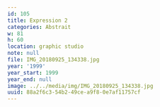 ```yaml
---
id: 105
title: Expression 2
categories: Abstrait
w: 81
h: 60
location: graphic studio
note: null
file: IMG_20180925_134338.jpg
year: '1999'
year_start: 1999
year_end: null
image: ../../media/img/IMG_20180925_134338.jpg
uuid: 88a2f6c3-54b2-49ce-a9f8-0e7af11757cf
---
```


